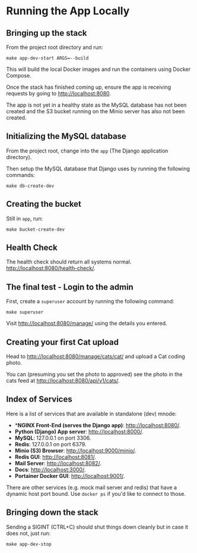 # Running the App Locally

## Bringing up the stack

From the project root directory and run:
 
    make app-dev-start ARGS=--build

This will build the local Docker images and run the containers using Docker Compose.

Once the stack has finished coming up, ensure the app is receiving requests by going to [http://localhost:8080](http://localhost:8080).

The app is not yet in a healthy state as the MySQL database has not been created and the S3 bucket running on the Minio server has also not been created. 

## Initializing the MySQL database

From the project root, change into the `app` (The Django application directory).

Then setup the MySQL database that Django uses by running the following commands:

    make db-create-dev   
    
## Creating the bucket

Still in `app`, run:

    make bucket-create-dev

## Health Check

The health check should return all systems normal. [http://localhost:8080/health-check/](http://localhost:8080/health-check/).

## The final test - Login to the admin

First, create a `superuser` account by running the following command:

    make superuser

Visit [http://localhost:8080/manage/](http://localhost:8080/manage/) using the details you entered.

## Creating your first Cat upload

Head to [http://localhost:8080/manage/cats/cat/](http://localhost:8080/manage/cats/cat/) and upload a Cat coding photo.

You can (presuming you set the photo to approved) see the photo in the cats feed at [http://localhost:8080/api/v1/cats/](http://localhost:8080/api/v1/cats/).

## Index of Services 

Here is a list of services that are available in standalone (dev) mnode:

- ***NGINX Front-End (serves the Django app)**: [http://localhost:8080/](http://localhost:8080/).
- **Python (Django) App server**: [http://localhost:8000/](http://localhost:8080/).
- **MySQL**: 127.0.0.1 on port 3306.
- **Redis**: 127.0.0.1 on port 6379.
- **Minio (S3) Browser**: [http://localhost:9000/minio/](http://localhost:9000/minio/).
- **Redis GUI**: [http://localhost:8081/](http://localhost:8081/).
- **Mail Server**: [http://localhost:8082/](http://localhost:8082/).
- **Docs**: [http://localhost:3000/](http://localhost:3000/).
- **Portainer Docker GUI**: [http://localhost:9001/](http://localhost:9001/).

There are other services (e.g. mock mail server and redis) that have a dynamic host port bound. Use `docker ps` if you'd 
like to connect to those.

## Bringing down the stack

Sending a SIGINT (CTRL+C) should shut things down cleanly but in case it does not, just run:

    make app-dev-stop